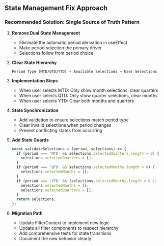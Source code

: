 ## State Management Fix Approach

### Recommended Solution: Single Source of Truth Pattern

1. **Remove Dual State Management**
   - Eliminate the automatic period derivation in useEffect
   - Make period selection the primary driver
   - Selections follow from period choice

2. **Clear State Hierarchy**
   ```
   Period Type (MTD/QTD/YTD) → Available Selections → User Selections
   ```

3. **Implementation Steps**
   - When user selects MTD: Only show month selections, clear quarters
   - When user selects QTD: Only show quarter selections, clear months  
   - When user selects YTD: Clear both months and quarters

4. **State Synchronization**
   - Add validation to ensure selections match period type
   - Clear invalid selections when period changes
   - Prevent conflicting states from occurring

5. **Add State Guards**
   ```javascript
   const validateSelections = (period, selections) => {
     if (period === 'MTD' && selections.selectedQuarters.length > 0) {
       selections.selectedQuarters = [];
     }
     if (period === 'QTD' && selections.selectedMonths.length > 0) {
       selections.selectedMonths = [];
     }
     if (period === 'YTD' && (selections.selectedMonths.length > 0 || selections.selectedQuarters.length > 0)) {
       selections.selectedMonths = [];
       selections.selectedQuarters = [];
     }
     return selections;
   };
   ```

6. **Migration Path**
   - Update FilterContext to implement new logic
   - Update all filter components to respect hierarchy
   - Add comprehensive tests for state transitions
   - Document the new behavior clearly